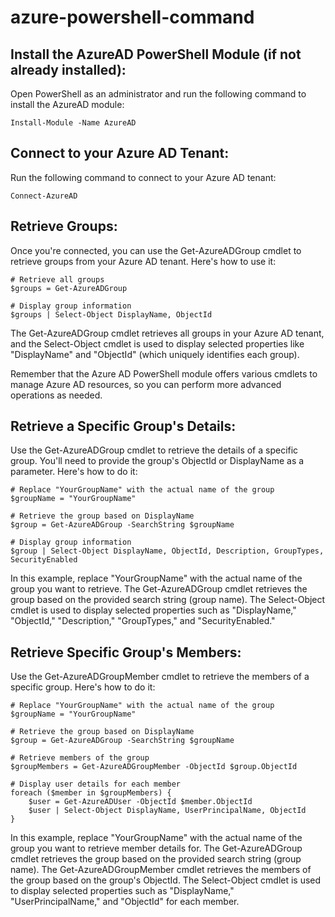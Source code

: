 # azure-powershell-command

## Install the AzureAD PowerShell Module (if not already installed):

Open PowerShell as an administrator and run the following command to install the AzureAD module:

````
Install-Module -Name AzureAD
````
## Connect to your Azure AD Tenant:

Run the following command to connect to your Azure AD tenant:

````
Connect-AzureAD
````
## Retrieve Groups:

Once you're connected, you can use the Get-AzureADGroup cmdlet to retrieve groups from your Azure AD tenant. Here's how to use it:

````
# Retrieve all groups
$groups = Get-AzureADGroup

# Display group information
$groups | Select-Object DisplayName, ObjectId

````
The Get-AzureADGroup cmdlet retrieves all groups in your Azure AD tenant, and the Select-Object cmdlet is used to display selected properties like "DisplayName" and "ObjectId" (which uniquely identifies each group).

Remember that the Azure AD PowerShell module offers various cmdlets to manage Azure AD resources, so you can perform more advanced operations as needed.

## Retrieve a Specific Group's Details:

Use the Get-AzureADGroup cmdlet to retrieve the details of a specific group. You'll need to provide the group's ObjectId or DisplayName as a parameter. Here's how to do it:

````
# Replace "YourGroupName" with the actual name of the group
$groupName = "YourGroupName"

# Retrieve the group based on DisplayName
$group = Get-AzureADGroup -SearchString $groupName

# Display group information
$group | Select-Object DisplayName, ObjectId, Description, GroupTypes, SecurityEnabled

````
In this example, replace "YourGroupName" with the actual name of the group you want to retrieve. The Get-AzureADGroup cmdlet retrieves the group based on the provided search string (group name). The Select-Object cmdlet is used to display selected properties such as "DisplayName," "ObjectId," "Description," "GroupTypes," and "SecurityEnabled."

## Retrieve Specific Group's Members:

Use the Get-AzureADGroupMember cmdlet to retrieve the members of a specific group. Here's how to do it:
````
# Replace "YourGroupName" with the actual name of the group
$groupName = "YourGroupName"

# Retrieve the group based on DisplayName
$group = Get-AzureADGroup -SearchString $groupName

# Retrieve members of the group
$groupMembers = Get-AzureADGroupMember -ObjectId $group.ObjectId

# Display user details for each member
foreach ($member in $groupMembers) {
    $user = Get-AzureADUser -ObjectId $member.ObjectId
    $user | Select-Object DisplayName, UserPrincipalName, ObjectId
}

````

In this example, replace "YourGroupName" with the actual name of the group you want to retrieve member details for. The Get-AzureADGroup cmdlet retrieves the group based on the provided search string (group name). The Get-AzureADGroupMember cmdlet retrieves the members of the group based on the group's ObjectId. The Select-Object cmdlet is used to display selected properties such as "DisplayName," "UserPrincipalName," and "ObjectId" for each member.
